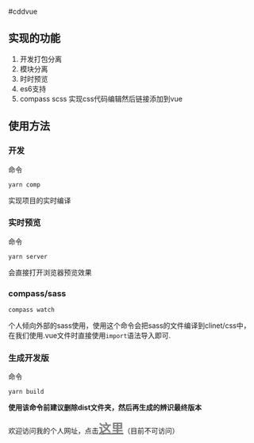 #cddvue

## 实现的功能

1. 开发打包分离
2. 模块分离
3. 时时预览
4. es6支持
5. compass scss 实现css代码编辑然后链接添加到vue

## 使用方法

### 开发
命令
```
yarn comp
```
实现项目的实时编译
### 实时预览
命令
```
yarn server
```
会直接打开浏览器预览效果
### compass/sass
```
compass watch
```
个人倾向外部的sass使用，使用这个命令会把sass的文件编译到clinet/css中，
在我们使用.vue文件时直接使用`import`语法导入即可.
### 生成开发版
命令
```
yarn build
```
**使用该命令前建议删除dist文件夹，然后再生成的辨识最终版本**


欢迎访问我的个人网址，点击[<span style="font-size:25px;font-weight:600;color:#808080;">这里</span>](http://farmerz.birdteam.net)（目前不可访问）
